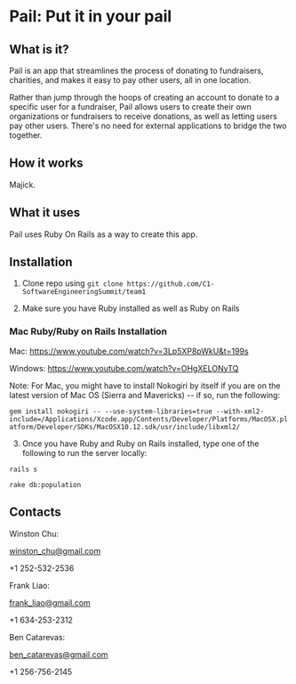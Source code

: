 # Pail: Put it in your pail

## What is it?

Pail is an app that streamlines the process of donating to fundraisers, charities, and makes it easy to pay other users, all in one location.

Rather than jump through the hoops of creating an account to donate to a specific user for a fundraiser, Pail allows users to create their own organizations or fundraisers to receive donations, as well as letting users pay other users. There's no need for external applications to bridge the two together.

## How it works

Majick.

## What it uses

Pail uses Ruby On Rails as a way to create this app.

## Installation

1. Clone repo using `git clone https://github.com/C1-SoftwareEngineeringSummit/team1`

2. Make sure you have Ruby installed as well as Ruby on Rails

### Mac Ruby/Ruby on Rails Installation

Mac: https://www.youtube.com/watch?v=3Lp5XP8pWkU&t=199s

Windows: https://www.youtube.com/watch?v=OHgXELONyTQ

Note: For Mac, you might have to install Nokogiri by itself if you are on the latest version of Mac OS (Sierra and Mavericks) -- if so, run the following:

`gem install nokogiri -- --use-system-libraries=true --with-xml2-include=/Applications/Xcode.app/Contents/Developer/Platforms/MacOSX.platform/Developer/SDKs/MacOSX10.12.sdk/usr/include/libxml2/`

3. Once you have Ruby and Ruby on Rails installed, type one of the following to run the server locally:

`rails s`

`rake db:population`

## Contacts

Winston Chu:

winston_chu@gmail.com

+1 252-532-2536

Frank Liao:

frank_liao@gmail.com

+1 634-253-2312

Ben Catarevas:

ben_catarevas@gmail.com

+1 256-756-2145